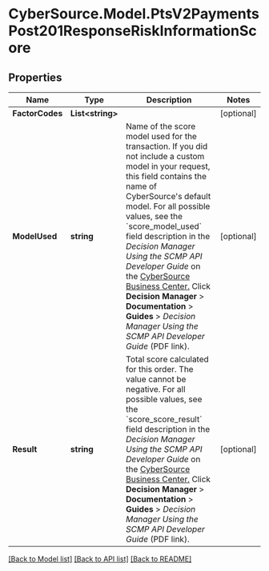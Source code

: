 # CyberSource.Model.PtsV2PaymentsPost201ResponseRiskInformationScore
## Properties

Name | Type | Description | Notes
------------ | ------------- | ------------- | -------------
**FactorCodes** | **List&lt;string&gt;** |  | [optional] 
**ModelUsed** | **string** | Name of the score model used for the transaction. If you did not include a custom model in your request, this field contains the name of CyberSource&#39;s default model.  For all possible values, see the &#x60;score_model_used&#x60; field description in the _Decision Manager Using the SCMP API Developer Guide_ on the [CyberSource Business Center.](https://ebc2.cybersource.com/ebc2/) Click **Decision Manager** &gt; **Documentation** &gt; **Guides** &gt; _Decision Manager Using the SCMP API Developer Guide_ (PDF link).  | [optional] 
**Result** | **string** | Total score calculated for this order. The value cannot be negative.  For all possible values, see the &#x60;score_score_result&#x60; field description in the _Decision Manager Using the SCMP API Developer Guide_ on the [CyberSource Business Center.](https://ebc2.cybersource.com/ebc2/) Click **Decision Manager** &gt; **Documentation** &gt; **Guides** &gt; _Decision Manager Using the SCMP API Developer Guide_ (PDF link).  | [optional] 

[[Back to Model list]](../README.md#documentation-for-models) [[Back to API list]](../README.md#documentation-for-api-endpoints) [[Back to README]](../README.md)

